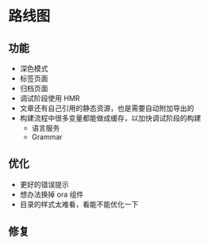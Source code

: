 # 路线图

## 功能

- 深色模式
- 标签页面
- 归档页面
- 调试阶段使用 HMR
- 文章还有自己引用的静态资源，也是需要自动附加导出的
- 构建流程中很多变量都能做成缓存，以加快调试阶段的构建
  - 语言服务
  - Grammar

## 优化

- 更好的错误提示
- 想办法换掉 ora 组件
- 目录的样式太难看，看能不能优化一下

## 修复
